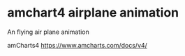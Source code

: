 # amchart4 airplane animation
An flying air plane animation

amCharts4 https://www.amcharts.com/docs/v4/
